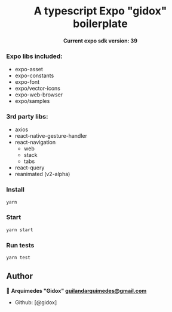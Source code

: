 <h1 align="center">A typescript Expo "gidox" boilerplate</h1>

<h4 align="center">Current expo sdk version: 39</h4>

### Expo libs included:

- expo-asset
- expo-constants
- expo-font
- expo/vector-icons
- expo-web-browser
- expo/samples

### 3rd party libs:

- axios
- react-native-gesture-handler
- react-navigation
  - web
  - stack
  - tabs
- react-query
- reanimated (v2-alpha)

### Install

```sh
yarn
```

### Start

```sh
yarn start
```

### Run tests

```sh
yarn test
```

## Author

👤 **Arquimedes "Gidox" <guilandarquimedes@gmail.com>**

- Github: [@gidox]
